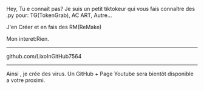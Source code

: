 Hey, Tu e connaît pas?  Je suis un petit tiktokeur qui vous fais connaître  des  .py  pour: TG(TokenGrab), AC ART,  Autre...

J'en Créer et en fais des RM(ReMake)

Mon interet:Rien.

-------------------------------------------------------------------------------------------------------------------------------------

 github.com/LixoInGitHub7564 

 --------------------------------------------------------------------------------------------------------------------------------------

Ainsi , je  crée des virus. Un GitHub + Page Youtube sera bientôt disponible  a votre proximi.
